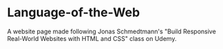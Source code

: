 # Language-of-the-Web
A website page made following Jonas Schmedtmann's "Build Responsive Real-World Websites with HTML and CSS" class on Udemy.
